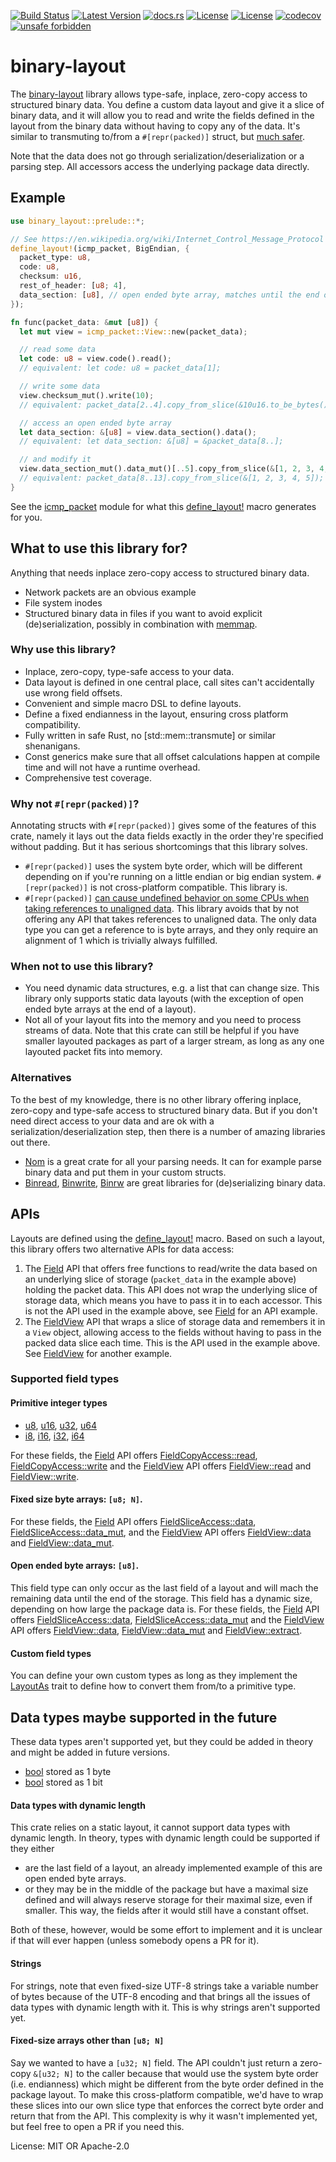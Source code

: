 [![Build Status](https://github.com/smessmer/binary-layout/actions/workflows/ci.yml/badge.svg)](https://github.com/smessmer/binary-layout/actions/workflows/ci.yml)
[![Latest Version](https://img.shields.io/crates/v/binary-layout.svg)](https://crates.io/crates/binary-layout)
[![docs.rs](https://docs.rs/binary-layout/badge.svg)](https://docs.rs/binary-layout)
[![License](https://img.shields.io/badge/license-MIT-blue.svg)](https://github.com/smessmer/binary-layout/blob/master/LICENSE-MIT)
[![License](https://img.shields.io/badge/license-APACHE-blue.svg)](https://github.com/smessmer/binary-layout/blob/master/LICENSE-APACHE)
[![codecov](https://codecov.io/gh/smessmer/binary-layout/branch/master/graph/badge.svg?token=FRSBH7YYA9)](https://codecov.io/gh/smessmer/binary-layout)
[![unsafe forbidden](https://img.shields.io/badge/unsafe-forbidden-success.svg)](https://github.com/rust-secure-code/safety-dance/)

# binary-layout

The [binary-layout](https://crates.io/crates/binary-layout) library allows type-safe, inplace, zero-copy access to structured binary data.
You define a custom data layout and give it a slice of binary data, and it will allow you to read and
write the fields defined in the layout from the binary data without having to copy any of the data.
It's similar to transmuting to/from a `#[repr(packed)]` struct, but [much safer](#why-not-reprpacked).

Note that the data does not go through serialization/deserialization or a parsing step.
All accessors access the underlying package data directly.

## Example
```rust
use binary_layout::prelude::*;

// See https://en.wikipedia.org/wiki/Internet_Control_Message_Protocol for ICMP package layout
define_layout!(icmp_packet, BigEndian, {
  packet_type: u8,
  code: u8,
  checksum: u16,
  rest_of_header: [u8; 4],
  data_section: [u8], // open ended byte array, matches until the end of the packet
});

fn func(packet_data: &mut [u8]) {
  let mut view = icmp_packet::View::new(packet_data);

  // read some data
  let code: u8 = view.code().read();
  // equivalent: let code: u8 = packet_data[1];

  // write some data
  view.checksum_mut().write(10);
  // equivalent: packet_data[2..4].copy_from_slice(&10u16.to_be_bytes());

  // access an open ended byte array
  let data_section: &[u8] = view.data_section().data();
  // equivalent: let data_section: &[u8] = &packet_data[8..];

  // and modify it
  view.data_section_mut().data_mut()[..5].copy_from_slice(&[1, 2, 3, 4, 5]);
  // equivalent: packet_data[8..13].copy_from_slice(&[1, 2, 3, 4, 5]);
}
```

See the [icmp_packet](https://docs.rs/binary-layout/latest/binary_layout/example/icmp_packet/index.html) module for what this [define_layout!](https://docs.rs/binary-layout/latest/binary_layout/macro.define_layout.html) macro generates for you.

## What to use this library for?
Anything that needs inplace zero-copy access to structured binary data.
- Network packets are an obvious example
- File system inodes
- Structured binary data in files if you want to avoid explicit (de)serialization, possibly in combination with [memmap](https://docs.rs/memmap).

### Why use this library?
- Inplace, zero-copy, type-safe access to your data.
- Data layout is defined in one central place, call sites can't accidentally use wrong field offsets.
- Convenient and simple macro DSL to define layouts.
- Define a fixed endianness in the layout, ensuring cross platform compatibility.
- Fully written in safe Rust, no [std::mem::transmute] or similar shenanigans.
- Const generics make sure that all offset calculations happen at compile time and will not have a runtime overhead.
- Comprehensive test coverage.

### Why not `#[repr(packed)]`?
Annotating structs with `#[repr(packed)]` gives some of the features of this crate, namely it lays out the data fields exactly in the order they're specified
without padding. But it has serious shortcomings that this library solves.
- `#[repr(packed)]` uses the system byte order, which will be different depending on if you're running on a little endian or big endian system. `#[repr(packed)]` is not cross-platform compatible. This library is.
- `#[repr(packed)]` [can cause undefined behavior on some CPUs when taking references to unaligned data](https://doc.rust-lang.org/nomicon/other-reprs.html#reprpacked).
   This library avoids that by not offering any API that takes references to unaligned data. The only data type you can get a reference to is byte arrays, and they only require an alignment of 1 which is trivially always fulfilled.

### When not to use this library?
- You need dynamic data structures, e.g. a list that can change size. This library only supports static data layouts (with the exception of open ended byte arrays at the end of a layout).
- Not all of your layout fits into the memory and you need to process streams of data.
  Note that this crate can still be helpful if you have smaller layouted packages as part of a larger stream, as long as any one layouted packet fits into memory.

### Alternatives
To the best of my knowledge, there is no other library offering inplace, zero-copy and type-safe access to structured binary data.
But if you don't need direct access to your data and are ok with a serialization/deserialization step, then there is a number of amazing libraries out there.
- [Nom](https://crates.io/crates/nom) is a great crate for all your parsing needs. It can for example parse binary data and put them in your custom structs.
- [Binread](https://crates.io/crates/binread), [Binwrite](https://crates.io/crates/binwrite), [Binrw](https://crates.io/crates/binrw) are great libraries for (de)serializing binary data.

## APIs
Layouts are defined using the [define_layout!](https://docs.rs/binary-layout/latest/binary_layout/macro.define_layout.html) macro. Based on such a layout, this library offers two alternative APIs for data access:
1. The [Field](https://docs.rs/binary-layout/latest/binary_layout/trait.Field.html) API that offers free functions to read/write the data based on an underlying slice of storage (`packet_data` in the example above) holding the packet data. This API does not wrap the underlying slice of storage data, which means you have to pass it in to each accessor.
   This is not the API used in the example above, see [Field](https://docs.rs/binary-layout/latest/binary_layout/trait.Field.html) for an API example.
2. The [FieldView](https://docs.rs/binary-layout/latest/binary_layout/struct.FieldView.html) API that wraps a slice of storage data and remembers it in a `View` object, allowing access to the fields without having to pass in the packed data slice each time. This is the API used in the example above. See [FieldView](https://docs.rs/binary-layout/latest/binary_layout/struct.FieldView.html) for another example.

### Supported field types
#### Primitive integer types
- [u8](https://doc.rust-lang.org/stable/std/primitive.u8.html), [u16](https://doc.rust-lang.org/stable/std/primitive.u16.html), [u32](https://doc.rust-lang.org/stable/std/primitive.u32.html), [u64](https://doc.rust-lang.org/stable/std/primitive.u64.html)
- [i8](https://doc.rust-lang.org/stable/std/primitive.i8.html), [i16](https://doc.rust-lang.org/stable/std/primitive.i16.html), [i32](https://doc.rust-lang.org/stable/std/primitive.i32.html), [i64](https://doc.rust-lang.org/stable/std/primitive.i64.html)

For these fields, the [Field](https://docs.rs/binary-layout/latest/binary_layout/trait.Field.html) API offers [FieldCopyAccess::read](https://docs.rs/binary-layout/latest/binary_layout/trait.FieldCopyAccess.html#tymethod.read), [FieldCopyAccess::write](https://docs.rs/binary-layout/latest/binary_layout/trait.FieldCopyAccess.html#tymethod.write) and the [FieldView](https://docs.rs/binary-layout/latest/binary_layout/struct.FieldView.html) API offers [FieldView::read](https://docs.rs/binary-layout/latest/binary_layout/struct.FieldView.html#method.read) and [FieldView::write](https://docs.rs/binary-layout/latest/binary_layout/struct.FieldView.html#method.write).

#### Fixed size byte arrays: `[u8; N]`.
For these fields, the [Field](https://docs.rs/binary-layout/latest/binary_layout/trait.Field.html) API offers [FieldSliceAccess::data](https://docs.rs/binary-layout/latest/binary_layout/trait.FieldSliceAccess.html#tymethod.data), [FieldSliceAccess::data_mut](https://docs.rs/binary-layout/latest/binary_layout/trait.FieldSliceAccess.html#tymethod.data_mut), and the [FieldView](https://docs.rs/binary-layout/latest/binary_layout/struct.FieldView.html) API offers [FieldView::data](https://docs.rs/binary-layout/latest/binary_layout/struct.FieldView.html#method.data) and [FieldView::data_mut](https://docs.rs/binary-layout/latest/binary_layout/struct.FieldView.html#method.data_mut).

#### Open ended byte arrays: `[u8]`.
This field type can only occur as the last field of a layout and will mach the remaining data until the end of the storage.
This field has a dynamic size, depending on how large the package data is.
For these fields, the [Field](https://docs.rs/binary-layout/latest/binary_layout/trait.Field.html) API offers [FieldSliceAccess::data](https://docs.rs/binary-layout/latest/binary_layout/trait.FieldSliceAccess.html#tymethod.data), [FieldSliceAccess::data_mut](https://docs.rs/binary-layout/latest/binary_layout/trait.FieldSliceAccess.html#tymethod.data_mut) and the [FieldView](https://docs.rs/binary-layout/latest/binary_layout/struct.FieldView.html) API offers [FieldView::data](https://docs.rs/binary-layout/latest/binary_layout/struct.FieldView.html#method.data), [FieldView::data_mut](https://docs.rs/binary-layout/latest/binary_layout/struct.FieldView.html#method.data_mut) and [FieldView::extract](https://docs.rs/binary-layout/latest/binary_layout/struct.FieldView.html#method.extract).

#### Custom field types
You can define your own custom types as long as they implement the [LayoutAs](https://docs.rs/binary-layout/latest/binary_layout/trait.LayoutAs.html) trait to define how to convert them from/to a primitive type.

## Data types maybe supported in the future
These data types aren't supported yet, but they could be added in theory and might be added in future versions.
- [bool](https://doc.rust-lang.org/stable/std/primitive.bool.html) stored as 1 byte
- [bool](https://doc.rust-lang.org/stable/std/primitive.bool.html) stored as 1 bit

#### Data types with dynamic length
This crate relies on a static layout, it cannot support data types with dynamic length.
In theory, types with dynamic length could be supported if they either
- are the last field of a layout, an already implemented example of this are open ended byte arrays.
- or they may be in the middle of the package but have a maximal size defined and will always reserve storage for their maximal size, even if smaller.
  This way, the fields after it would still have a constant offset.

Both of these, however, would be some effort to implement and it is unclear if that will ever happen (unless somebody opens a PR for it).

#### Strings
For strings, note that even fixed-size UTF-8 strings take a variable number of bytes because of the UTF-8 encoding and that brings all the issues of data types with dynamic length with it.
This is why strings aren't supported yet.

#### Fixed-size arrays other than `[u8; N]`
Say we wanted to have a `[u32; N]` field. The API couldn't just return a zero-copy `&[u32; N]` to the caller because that would use the system byte order (i.e. endianness) which might be different from the byte order defined in the package layout.
To make this cross-platform compatible, we'd have to wrap these slices into our own slice type that enforces the correct byte order and return that from the API.
This complexity is why it wasn't implemented yet, but feel free to open a PR if you need this.

License: MIT OR Apache-2.0
